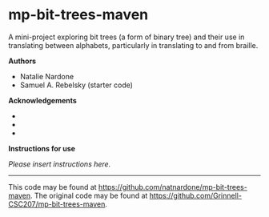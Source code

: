 # mp-bit-trees-maven

A mini-project exploring bit trees (a form of binary tree) and their use in translating between alphabets, particularly in translating to and from braille.

**Authors**

* Natalie Nardone
* Samuel A. Rebelsky (starter code)

**Acknowledgements**

*
*
*

**Instructions for use**

_Please insert instructions here._

---

This code may be found at <https://github.com/natnardone/mp-bit-trees-maven>. The original code may be found at <https://github.com/Grinnell-CSC207/mp-bit-trees-maven>.
